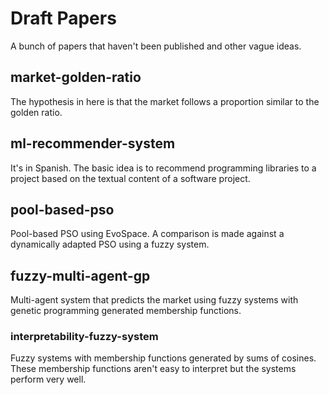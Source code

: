 # Draft Papers

A bunch of papers that haven't been published and other vague ideas.

## market-golden-ratio

The hypothesis in here is that the market follows a proportion similar
to the golden ratio.

## ml-recommender-system

It's in Spanish. The basic idea is to recommend programming libraries
to a project based on the textual content of a software project.

## pool-based-pso

Pool-based PSO using EvoSpace. A comparison is made against a
dynamically adapted PSO using a fuzzy system.

## fuzzy-multi-agent-gp

Multi-agent system that predicts the market using fuzzy systems with
genetic programming generated membership functions.

### interpretability-fuzzy-system

Fuzzy systems with membership functions generated by sums of
cosines. These membership functions aren't easy to interpret but the
systems perform very well.

